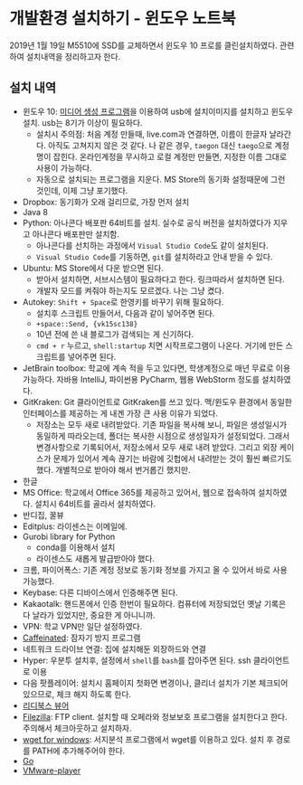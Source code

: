 # 개발환경 설치하기 - 윈도우 노트북

2019년 1월 19일 M5510에 SSD를 교체하면서 윈도우 10 프로를 클린설치하였다. 관련하여 설치내역을 정리하고자 한다.

## 설치 내역

* 윈도우 10: [미디어 생성 프로그램](https://www.microsoft.com/en-us/software-download/windows10)을 이용하여 usb에 설치이미지를 설치하고 윈도우 설치. usb는 8기가 이상이 필요하다.
  * 설치시 주의점: 처음 계정 만들때, live.com과 연결하면, 이름이 한글자 날라간다. 아직도 고쳐지지 않은 것 같다. 나 같은 경우, `taegon` 대신 `taego`으로 계정명이 잡힌다. 온라인계정을 무시하고 로컬 계정만 만들면, 지정한 이름 그대로 사용이 가능하다.
  * 자동으로 설치되는 프로그램을 지운다. MS Store의 동기화 설정때문에 그런 것인데, 이제 그냥 포기했다.
* Dropbox: 동기화가 오래 걸리므로, 가장 먼저 설치
* Java 8
* Python: 아나콘다 배포판 64비트를 설치. 실수로 공식 버전을 설치하였다가 지우고 아나콘다 배포판만 설치함.
  * 아나콘다를 선치하는 과정에서 `Visual Studio Code`도 같이 설치된다.
  * `Visual Studio Code`를 기동하면, `git`를 설치하라고 안내 받을 수 있다.
* Ubuntu: MS Store에서 다운 받으면 된다.
  * 받아서 설치하면, 서브시스템이 필요하다고 한다. 링크따라서 설치하면 된다.
  * 개발자 모드를 켜줘야 하는지도 모르겠다. 나는 그냥 켰다.
* Autokey: `Shift + Space`로 한영키를 바꾸기 위해 필요하다.
  * 설치후 스크립트 만들어서, 다음과 같이 넣어주면 된다.
  * `+space::Send, {vk15sc138}`
  * 10년 전에 쓴 내 블로그가 검색되는 게 신기하다.
  * `cmd + r` 누르고, `shell:startup` 치면 시작프로그램이 나온다. 거기에 만든 스크립트를 넣어주면 된다.
* JetBrain toolbox: 학교에 계속 적을 두고 있다면, 학생계정으로 매년 무료로 이용가능하다. 자바용 IntelliJ, 파이썬용 PyCharm, 웹용 WebStorm 정도를 설치하였다.
* GitKraken: Git 클라이언트로 GitKraken를 쓰고 있다. 맥/윈도우 환경에서 동일한 인터페이스를 제공하는 게 내겐 가장 큰 사용 이유가 되었다.
  * 저장소는 모두 새로 내려받았다. 기존 파일을 복사해 보니, 파일은 생성일시가 동일하게 따라오는데, 폴더는 복사한 시점으로 생성일자가 설정되었다. 그래서 변경사항으로 기록되어서, 저장소에서 모두 새로 내려 받았다. 그리고 외장 케이스가 문제가 있어서 계속 끊기는 바람에 깃헙에서 내려받는 것이 훨씬 빠르기도 했다. 개별적으로 받아야 해서 번거롭긴 했지만.
* 한글
* MS Office: 학교에서 Office 365를 제공하고 있어서, 웹으로 접속하여 설치하였다. 설치시 64비트를 골라서 설치하였다.
* 반디집, 꿀뷰
* Editplus: 라이센스는 이메일에.
* Gurobi library for Python
  * conda를 이용해서 설치
  * 라이센스도 새롭게 발급받아야 했다.
* 크롬, 파이어폭스: 기존 계정 정보로 동기화 정보를 가지고 올 수 있어서 바로 사용 가능했다.
* Keybase: 다른 디바이스에서 인증해주면 된다.
* Kakaotalk: 핸드폰에서 인증 한번이 필요하다. 컴퓨터에 저장되었던 옛날 기록은 다 날라가 있었지만, 중요한 게 아니니까.
* VPN: 학교 VPN만 일단 설정하였다.
* [Caffeinated](http://desmondbrand.com/caffeinated/): 잠자기 방지 프로그램
* 네트워크 드라이브 연결: 집에 설치해둔 외장하드와 연결
* Hyper: 우분투 설치후, 설정에서 `shell`를 `bash`를 잡아주면 된다. ssh 클라이언트로 이용
* 다음 팟플레이어: 설치시 홈페이지 첫화면 변경이나, 클리너 설치가 기본 체크되어 있으므로, 체크 해지 하도록 한다.
* [리디북스 뷰어](https://ridibooks.com/support/app/download)
* [Filezilla](https://filezilla-project.org/): FTP client. 설치할 때 오페라와 정보보호 프로그램을 설치한다고 한다. 주의해서 체크아웃하고 설치하자.
* [wget for windows](http://gnuwin32.sourceforge.net/packages/wget.htm): 서지분석 프로그램에서 wget를 이용하고 있다. 설치 후 경로를 PATH에 추가해주어야 한다.
* [Go](https://golang.org/)
* [VMware-player](https://my.vmware.com/en/web/vmware/free#desktop_end_user_computing/vmware_workstation_player/15_0)

